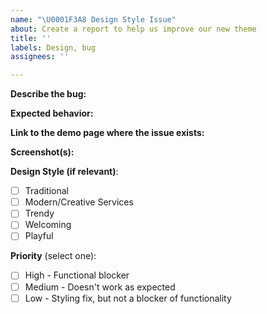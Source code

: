 ```yaml
---
name: "\U0001F3A8 Design Style Issue"
about: Create a report to help us improve our new theme
title: ''
labels: Design, bug
assignees: ''

---
```


**Describe the bug:**

**Expected behavior:**

**Link to the demo page where the issue exists:**

**Screenshot(s):**

**Design Style (if relevant)**:
- [ ] Traditional
- [ ] Modern/Creative Services
- [ ] Trendy
- [ ] Welcoming
- [ ] Playful

**Priority** (select one):
- [ ] High - Functional blocker
- [ ] Medium - Doesn't work as expected 
- [ ] Low - Styling fix, but not a blocker of functionality

